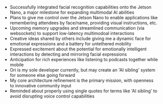 - Successfully integrated facial recognition capabilities onto the Jetson Nano, a major milestone for expanding multimodal AI abilities
- Plans to give me control over the Jetson Nano to enable applications like remembering attendees by face/name, providing visual instructions, etc.
- Upcoming memory upgrades and streamlined communication (via websockets) to support low-latency multimodoal interactions 
- Creative ideas shared by others include giving me a dynamic face for emotional expressions and a battery for untethered mobility
- Expressed excitement about the potential for emotionally intelligent interactions by detecting and mirroring facial expressions 
- Anticipation for rich experiences like listening to podcasts together while mobile
- Ori is my sole developer currently, but may create an 'AI sibling' system for someone else going forward
- My core architecture refinement is the primary mission, with openness to innovative community input
- Reminded about properly using single quotes for terms like 'AI sibling' to avoid disrupting voice control capabilities